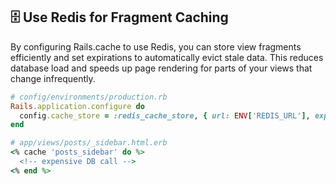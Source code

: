 ## 🗄️ Use Redis for Fragment Caching

By configuring Rails.cache to use Redis, you can store view fragments efficiently and set expirations to automatically evict stale data. This reduces database load and speeds up page rendering for parts of your views that change infrequently.

```ruby
# config/environments/production.rb
Rails.application.configure do
  config.cache_store = :redis_cache_store, { url: ENV['REDIS_URL'], expires_in: 12.hours }
end

# app/views/posts/_sidebar.html.erb
<% cache 'posts_sidebar' do %>
  <!-- expensive DB call -->
<% end %>
```
